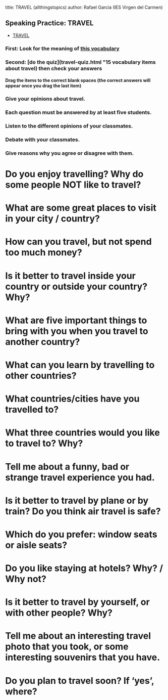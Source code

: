 title: TRAVEL (allthingstopics)
author: Rafael García (IES Virgen del Carmen)

## Speaking Practice: TRAVEL

- [TRAVEL](https://www.allthingstopics.com/travel.html)

### First: Look for the meaning of [this vocabulary](travel-vocabulary.html "Vocabulary about travel")

### Second: [do the quiz](travel-quiz.html "15 vocabulary items about travel) then check your answers

#### Drag the items to the correct blank spaces (the correct answers will appear once you drag the last item)

### Give your opinions about travel. 

### Each question must be answered by at least five students.

### Listen to the different opinions of your classmates.

### Debate with your classmates. 

### Give reasons why you agree or disagree with them.

# Do you enjoy travelling? Why do some people NOT like to travel?

# What are some great places to visit in your city / country?

# How can you travel, but not spend too much money?

# Is it better to travel inside your country or outside your country?  Why?

# What are five important things to bring with you when you travel to another country?

# What can you learn by travelling to other countries?

# What countries/cities have you travelled to?

# What three countries would you like to travel to?  Why?

# Tell me about a funny, bad or strange travel experience you had.

# Is it better to travel by plane or by train? Do you think air travel is safe?

# Which do you prefer: window seats or aisle seats?

# Do you like staying at hotels?  Why? / Why not?

# Is it better to travel by yourself, or with other people?  Why?

# Tell me about an interesting travel photo that you took, or some interesting souvenirs that you have.

# Do you plan to travel soon?  If ‘yes’, where?
